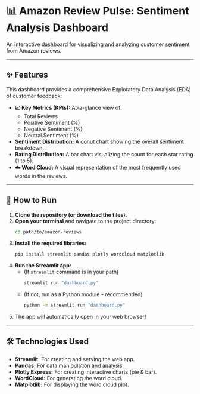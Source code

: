 # 📊 Amazon Review Pulse: Sentiment Analysis Dashboard

An interactive dashboard for visualizing and analyzing customer sentiment from Amazon reviews.

---

## ✨ Features

This dashboard provides a comprehensive Exploratory Data Analysis (EDA) of customer feedback:

* **📈 Key Metrics (KPIs):** At-a-glance view of:
    * Total Reviews
    * Positive Sentiment (%)
    * Negative Sentiment (%)
    * Neutral Sentiment (%)
* **Sentiment Distribution:** A donut chart showing the overall sentiment breakdown.
* **Rating Distribution:** A bar chart visualizing the count for each star rating (1 to 5).
* **☁️ Word Cloud:** A visual representation of the most frequently used words in the reviews.

---

## 🚀 How to Run

1.  **Clone the repository (or download the files).**
2.  **Open your terminal** and navigate to the project directory:
    ```bash
    cd path/to/amazon-reviews
    ```
3.  **Install the required libraries:**
    ```bash
    pip install streamlit pandas plotly wordcloud matplotlib
    ```
4.  **Run the Streamlit app:**
    * (If `streamlit` command is in your path)
        ```bash
        streamlit run "dashboard.py"
        ```
    * (If not, run as a Python module - recommended)
        ```bash
        python -m streamlit run "dashboard.py"
        ```
5.  The app will automatically open in your web browser!

---

## 🛠️ Technologies Used

* **Streamlit:** For creating and serving the web app.
* **Pandas:** For data manipulation and analysis.
* **Plotly Express:** For creating interactive charts (pie & bar).
* **WordCloud:** For generating the word cloud.
* **Matplotlib:** For displaying the word cloud plot.